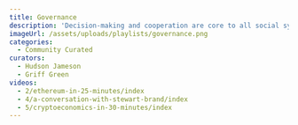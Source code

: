 ```yaml
---
title: Governance
description: 'Decision-making and cooperation are core to all social systems. How can decentralization empower people to coordinate, manage common resources and make positive-sum decisions together? DAOs, Voting, Game Theory, Mechanism Design, PoS, PoW, decentralized governance,...'
imageUrl: /assets/uploads/playlists/governance.png
categories:
  - Community Curated
curators:
  - Hudson Jameson
  - Griff Green
videos:
  - 2/ethereum-in-25-minutes/index
  - 4/a-conversation-with-stewart-brand/index
  - 5/cryptoeconomics-in-30-minutes/index
---
```

